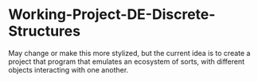 # Working-Project-DE-Discrete-Structures
May change or make this more stylized, but the current idea is to create a project that program that emulates an ecosystem of sorts, with different objects interacting with one another.
